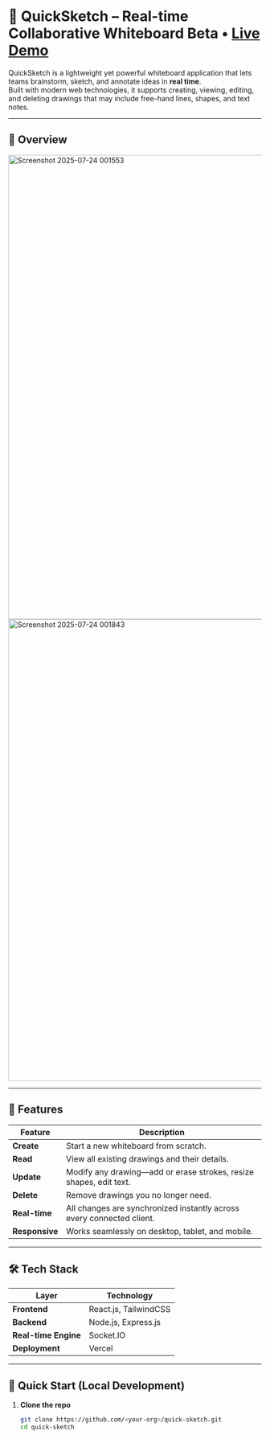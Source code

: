 # 🎨 QuickSketch – Real-time Collaborative Whiteboard **Beta** • [Live Demo](https://quick-sketch-realtime-white-borad-a.vercel.app/)

QuickSketch is a lightweight yet powerful whiteboard application that lets teams brainstorm, sketch, and annotate ideas in **real time**.  
Built with modern web technologies, it supports creating, viewing, editing, and deleting drawings that may include free-hand lines, shapes, and text notes.

---

## 📌 Overview

<img width="1919" height="924" alt="Screenshot 2025-07-24 001553" src="https://github.com/user-attachments/assets/1a5c6622-dd57-45ab-92c2-1a354acbfb0b" />

<img width="1919" height="919" alt="Screenshot 2025-07-24 001843" src="https://github.com/user-attachments/assets/fb3055c1-c37f-4114-882d-d55a6904e64f" />

---

## 🚀 Features

| Feature | Description |
|---------|-------------|
| **Create** | Start a new whiteboard from scratch. |
| **Read** | View all existing drawings and their details. |
| **Update** | Modify any drawing—add or erase strokes, resize shapes, edit text. |
| **Delete** | Remove drawings you no longer need. |
| **Real-time** | All changes are synchronized instantly across every connected client. |
| **Responsive** | Works seamlessly on desktop, tablet, and mobile. |

---

## 🛠️ Tech Stack

| Layer | Technology |
|-------|------------|
| **Frontend** | React.js, TailwindCSS |
| **Backend** | Node.js, Express.js |
| **Real-time Engine** | Socket.IO |
| **Deployment** | Vercel |

---

## 🏁 Quick Start (Local Development)

1. **Clone the repo**
   ```bash
   git clone https://github.com/<your-org>/quick-sketch.git
   cd quick-sketch
